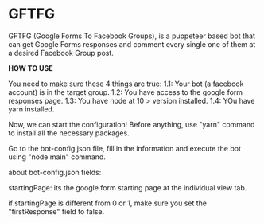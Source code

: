 # GFTFG
GFTFG (Google Forms To Facebook Groups), is a puppeteer based bot that can get Google Forms responses and comment every single one of them at a desired Facebook Group post.


**HOW TO USE**

 You need to make sure these 4 things are true:
  1.1: Your bot (a facebook account) is in the target group.
  1.2: You have access to the google form responses page.
  1.3: You have node at 10 > version installed.
  1.4: YOu have yarn installed.


 Now, we can start the configuration! Before anything, use "yarn" command to install all the necessary packages.
 
 Go to the bot-config.json file, fill in the information and execute the bot using "node main" command.


about bot-config.json fields:

startingPage: its the google form starting page at the individual view tab.

if startingPage is different from 0 or 1, make sure you set the "firstResponse" field to false.


 


